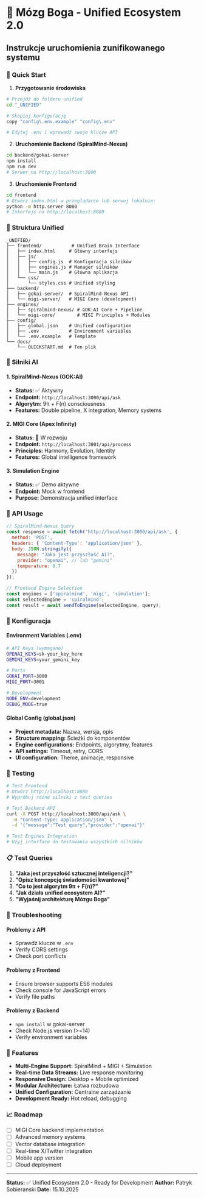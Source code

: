 # 🧠 Mózg Boga - Unified Ecosystem 2.0
## Instrukcje uruchomienia zunifikowanego systemu

### 🚀 Quick Start

1. **Przygotowanie środowiska**
```bash
# Przejdź do folderu unified
cd "_UNIFIED"

# Skopiuj konfigurację
copy "config\.env.example" "config\.env"

# Edytuj .env i wprowadź swoje klucze API
```

2. **Uruchomienie Backend (SpiralMind-Nexus)**
```bash
cd backend/gokai-server
npm install
npm run dev
# Serwer na http://localhost:3000
```

3. **Uruchomienie Frontend**
```bash
cd frontend
# Otwórz index.html w przeglądarce lub serwuj lokalnie:
python -m http.server 8080
# Interfejs na http://localhost:8080
```

### 🔧 Struktura Unified

```
_UNIFIED/
├── frontend/           # Unified Brain Interface
│   ├── index.html     # Główny interfejs
│   ├── js/
│   │   ├── config.js  # Konfiguracja silników
│   │   ├── engines.js # Manager silników
│   │   └── main.js    # Główna aplikacja
│   └── css/
│       └── styles.css # Unified styling
├── backend/
│   ├── gokai-server/  # SpiralMind-Nexus API
│   └── migi-server/   # MIGI Core (development)
├── engines/
│   ├── spiralmind-nexus/ # GOK:AI Core + Pipeline
│   └── migi-core/        # MIGI Principles + Modules
├── config/
│   ├── global.json    # Unified configuration
│   ├── .env           # Environment variables
│   └── .env.example   # Template
└── docs/
    └── QUICKSTART.md  # Ten plik
```

### 🎯 Silniki AI

#### 1. SpiralMind-Nexus (GOK:AI)
- **Status:** ✅ Aktywny
- **Endpoint:** `http://localhost:3000/api/ask`
- **Algorytm:** 9π + F(n) consciousness
- **Features:** Double pipeline, X integration, Memory systems

#### 2. MIGI Core (Apex Infinity)
- **Status:** 🔨 W rozwoju
- **Endpoint:** `http://localhost:3001/api/process`
- **Principles:** Harmony, Evolution, Identity
- **Features:** Global intelligence framework

#### 3. Simulation Engine
- **Status:** ✅ Demo aktywne
- **Endpoint:** Mock w frontend
- **Purpose:** Demonstracja unified interface

### 📡 API Usage

```javascript
// SpiralMind-Nexus Query
const response = await fetch('http://localhost:3000/api/ask', {
  method: 'POST',
  headers: { 'Content-Type': 'application/json' },
  body: JSON.stringify({
    message: "Jaka jest przyszłość AI?",
    provider: "openai", // lub "gemini"
    temperature: 0.7
  })
});

// Frontend Engine Selection
const engines = ['spiralmind', 'migi', 'simulation'];
const selectedEngine = 'spiralmind';
const result = await sendToEngine(selectedEngine, query);
```

### 🔑 Konfiguracja

#### Environment Variables (.env)
```bash
# API Keys (wymagane)
OPENAI_KEYS=sk-your_key_here
GEMINI_KEYS=your_gemini_key

# Ports
GOKAI_PORT=3000
MIGI_PORT=3001

# Development
NODE_ENV=development
DEBUG_MODE=true
```

#### Global Config (global.json)
- **Project metadata:** Nazwa, wersja, opis
- **Structure mapping:** Ścieżki do komponentów
- **Engine configurations:** Endpoints, algorytmy, features
- **API settings:** Timeout, retry, CORS
- **UI configuration:** Theme, animacje, responsive

### 🧪 Testing

```bash
# Test Frontend
# Otwórz http://localhost:8080
# Wypróbuj różne silniki z test queries

# Test Backend API
curl -X POST http://localhost:3000/api/ask \
  -H "Content-Type: application/json" \
  -d '{"message":"Test query","provider":"openai"}'

# Test Engines Integration
# Użyj interface do testowania wszystkich silników
```

### 📋 Test Queries

1. **"Jaka jest przyszłość sztucznej inteligencji?"**
2. **"Opisz koncepcję świadomości kwantowej"**
3. **"Co to jest algorytm 9π + F(n)?"**
4. **"Jak działa unified ecosystem AI?"**
5. **"Wyjaśnij architekturę Mózgu Boga"**

### 🔧 Troubleshooting

#### Problemy z API
- Sprawdź klucze w `.env`
- Verify CORS settings
- Check port conflicts

#### Problemy z Frontend
- Ensure browser supports ES6 modules
- Check console for JavaScript errors
- Verify file paths

#### Problemy z Backend
- `npm install` w gokai-server
- Check Node.js version (>=14)
- Verify environment variables

### 🌟 Features

- **Multi-Engine Support:** SpiralMind + MIGI + Simulation
- **Real-time Data Streams:** Live response monitoring
- **Responsive Design:** Desktop + Mobile optimized
- **Modular Architecture:** Łatwa rozbudowa
- **Unified Configuration:** Centralne zarządzanie
- **Development Ready:** Hot reload, debugging

### 📈 Roadmap

- [ ] MIGI Core backend implementation
- [ ] Advanced memory systems
- [ ] Vector database integration
- [ ] Real-time X/Twitter integration
- [ ] Mobile app version
- [ ] Cloud deployment

---

**Status:** ✅ Unified Ecosystem 2.0 - Ready for Development
**Author:** Patryk Sobieranski
**Date:** 15.10.2025